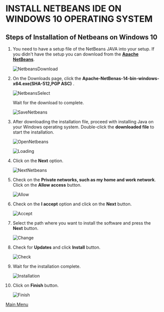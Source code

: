# INSTALL NETBEANS IDE ON WINDOWS 10 OPERATING SYSTEM

## Steps of Installation of Netbeans on Windows 10

1. You need to have a setup file of the NetBeans JAVA into your setup. If you didn't have the setup you can download from the [**Apache NetBeans**](https://netbeans.apache.org/download/index.html).</p>
![NetbeansDownload](https://res.cloudinary.com/ingenieria/image/upload/v1658116755/it1/netbeansdownload_ynbgpa.jpg)</p>
2. On the Downloads page, click the **Apache-NetBenas-14-bin-windows-x64.exe(SHA-512,PGP ASC)** .</p>
![NetbeansSelect](https://res.cloudinary.com/ingenieria/image/upload/v1658118768/it1/d2bab816-4a66-4626-9618-560fa2d8bbb1_lu0rem.jpg)</p>
    Wait for the download to complete.</p>
![SaveNetbeans](https://res.cloudinary.com/ingenieria/image/upload/v1658117080/it1/2cd2d53a-504a-483c-af70-f18efaefcb81_dzxjbk.jpg)</p>

3. After downloading the installation file, proceed with installing Java on your Windows operating system. Double-click the **downloaded file** to start the installation.<p/>
![OpenNetbeans](https://res.cloudinary.com/ingenieria/image/upload/v1658117080/it1/a9c55218-e562-4129-aec8-7f685864e948_tmvbmv.jpg)</p>
![Loading](https://res.cloudinary.com/ingenieria/image/upload/v1658117080/it1/92eda2ab-8ffb-4a7e-bb81-b510b27ad1e7_u9zaih.jpg)</p>
4. Click on the **Next** option.</p>
![NextNetbeans](https://res.cloudinary.com/ingenieria/image/upload/v1658117080/it1/9491682c-b640-4d42-a750-506e012e56a0_tasw0j.jpg)</p>
5. Check on the **Private networks, such as my home and work network**. Click on the **Allow access** button.</p>
![Allow](https://res.cloudinary.com/ingenieria/image/upload/v1658120015/it1/df120c13-4b62-4f22-ac40-b090fd69ea75_d1jamw.jpg)</p>
7. Check on the **I accept** option and click on the **Next** button.</p>
![Accept](https://res.cloudinary.com/ingenieria/image/upload/v1658117080/it1/c2524a14-0067-4902-ba7c-9782cde1eefa_ynoyib.jpg)</p>
8. Select the path where you want to install the software and press the **Next** button.</p>
![Change](https://res.cloudinary.com/ingenieria/image/upload/v1658117080/it1/58dba28b-3a53-4a36-aa71-0941165fd1a1_ymtgbt.jpg)</p>
9. Check for **Updates** and click **Install** button.</p>
![Check](https://res.cloudinary.com/ingenieria/image/upload/v1658117079/it1/7ed42f21-082b-483c-894a-f88c23489aa1_wxvnej.jpg)</p>
10. Wait for the installation complete.</p>
![Installation](https://res.cloudinary.com/ingenieria/image/upload/v1658117080/it1/9172909a-6dae-4256-99d3-d17858c0ac2d_ygxyvu.jpg)</p>
11. Click on **Finish** button. </p>
![Finish](https://res.cloudinary.com/ingenieria/image/upload/v1658117079/it1/3f58e135-3086-437e-b217-93c02fd0d279_tqtn8w.jpg)</p>

[Main Menu](README.md)